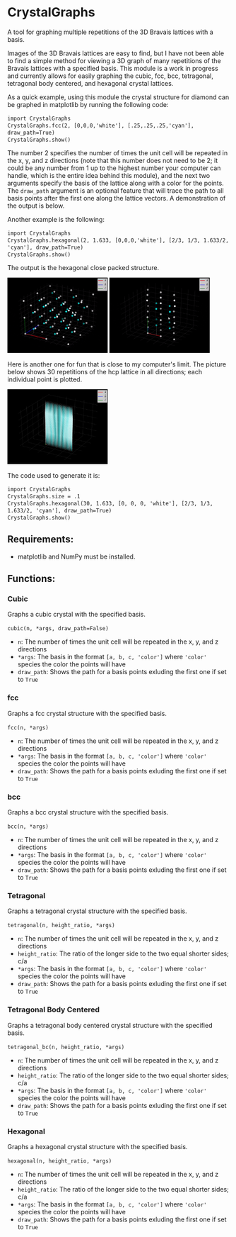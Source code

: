 # CrystalGraphs

A tool for graphing multiple repetitions of the 3D Bravais lattices with a basis.

Images of the 3D Bravais lattices are easy to find, but I have not been able to find a simple method for viewing a 3D graph of many repetitions of the Bravais lattices with a specified basis. This module is a work in progress and currently allows for easily graphing the cubic, fcc, bcc, tetragonal, tetragonal body centered, and hexagonal crystal lattices.

As a quick example, using this module the crystal structure for diamond can be graphed in matplotlib by running the following code:

```
import CrystalGraphs
CrystalGraphs.fcc(2, [0,0,0,'white'], [.25,.25,.25,'cyan'], draw_path=True)
CrystalGraphs.show()
```

The number 2 specifies the number of times the unit cell will be repeated in the x, y, and z directions (note that this number does not need to be 2; it could be any number from 1 up to the highest number your computer can handle, which is the entire idea behind this module), and the next two arguments specify the basis of the lattice along with a color for the points. The `draw_path` argument is an optional feature that will trace the path to all basis points after the first one along the lattice vectors. A demonstration of the output is below.

Another example is the following:

```
import CrystalGraphs
CrystalGraphs.hexagonal(2, 1.633, [0,0,0,'white'], [2/3, 1/3, 1.633/2, 'cyan'], draw_path=True)
CrystalGraphs.show()
```

The output is the hexagonal close packed structure.

<img src="Diamond.gif" width="45%" title="Diamond"/> <img src="hcp.gif" width="45%" title="hcp"/>

Here is another one for fun that is close to my computer's limit. The picture below shows 30 repetitions of the hcp lattice in all directions; each individual point is plotted.

<img src="hcp_30.png" width="45%" title="hcp"/> 

The code used to generate it is:

```
import CrystalGraphs
CrystalGraphs.size = .1
CrystalGraphs.hexagonal(30, 1.633, [0, 0, 0, 'white'], [2/3, 1/3, 1.633/2, 'cyan'], draw_path=True)
CrystalGraphs.show()
```

## Requirements:

- matplotlib and NumPy must be installed.

## Functions:

### Cubic
Graphs a cubic crystal with the specified basis.

`cubic(n, *args, draw_path=False)`
- `n`: The number of times the unit cell will be repeated in the x, y, and z directions
- `*args`: The basis in the format `[a, b, c, 'color']` where `'color'` species the color the points will have
- `draw_path`: Shows the path for a basis points exluding the first one if set to `True`

### fcc
Graphs a fcc crystal structure with the specified basis.

`fcc(n, *args)`
- `n`: The number of times the unit cell will be repeated in the x, y, and z directions
- `*args`: The basis in the format `[a, b, c, 'color']` where `'color'` species the color the points will have
- `draw_path`: Shows the path for a basis points exluding the first one if set to `True`

### bcc
Graphs a bcc crystal structure with the specified basis.

`bcc(n, *args)`
- `n`: The number of times the unit cell will be repeated in the x, y, and z directions
- `*args`: The basis in the format `[a, b, c, 'color']` where `'color'` species the color the points will have
- `draw_path`: Shows the path for a basis points exluding the first one if set to `True`

### Tetragonal
Graphs a tetragonal crystal structure with the specified basis.

`tetragonal(n, height_ratio, *args)`
- `n`: The number of times the unit cell will be repeated in the x, y, and z directions
- `height_ratio`: The ratio of the longer side to the two equal shorter sides; c/a
- `*args`: The basis in the format `[a, b, c, 'color']` where `'color'` species the color the points will have
- `draw_path`: Shows the path for a basis points exluding the first one if set to `True`

### Tetragonal Body Centered
Graphs a tetragonal body centered crystal structure with the specified basis.

`tetragonal_bc(n, height_ratio, *args)`
- `n`: The number of times the unit cell will be repeated in the x, y, and z directions
- `height_ratio`: The ratio of the longer side to the two equal shorter sides; c/a
- `*args`: The basis in the format `[a, b, c, 'color']` where `'color'` species the color the points will have
- `draw_path`: Shows the path for a basis points exluding the first one if set to `True`

### Hexagonal
Graphs a hexagonal crystal structure with the specified basis.

`hexagonal(n, height_ratio, *args)`
- `n`: The number of times the unit cell will be repeated in the x, y, and z directions
- `height_ratio`: The ratio of the longer side to the two equal shorter sides; c/a
- `*args`: The basis in the format `[a, b, c, 'color']` where `'color'` species the color the points will have
- `draw_path`: Shows the path for a basis points exluding the first one if set to `True`
